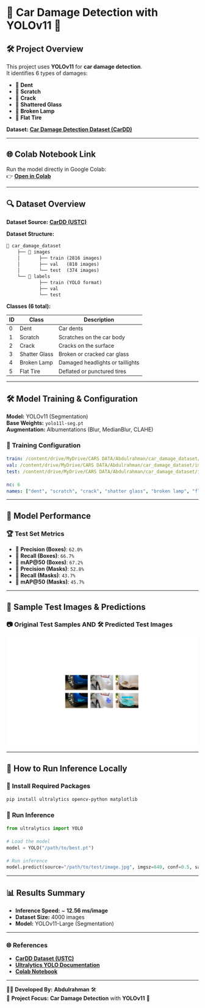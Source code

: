 # 🚗 Car Damage Detection with YOLOv11 🚨



## 🛠️ Project Overview

This project uses **YOLOv11** for **car damage detection**.\
It identifies 6 types of damages:

- 🔹 **Dent**
- 🔹 **Scratch**
- 🔹 **Crack**
- 🔹 **Shattered Glass**
- 🔹 **Broken Lamp**
- 🔹 **Flat Tire**

**Dataset:** **[Car Damage Detection Dataset (CarDD)](https://cardd-ustc.github.io/)**

---

## 🌐 Colab Notebook Link

Run the model directly in Google Colab:\
👉 **[Open in Colab](https://colab.research.google.com/drive/1r2FSsgA0bVukHbe_9vOxQNAnFK44m7Sv?usp=sharing)**

---

## 🔍 Dataset Overview

**Dataset Source:** **[CarDD (USTC)](https://cardd-ustc.github.io/)**

**Dataset Structure:**

```plaintext
📂 car_damage_dataset
    ├── 📂 images
    │       ├── train (2816 images)
    │       ├── val   (810 images)
    │       └── test  (374 images)
    └── 📂 labels
            ├── train (YOLO format)
            ├── val
            └── test
```

**Classes (6 total):**

| ID | Class         | Description                      |
| -- | ------------- | -------------------------------- |
| 0  | Dent          | Car dents                        |
| 1  | Scratch       | Scratches on the car body        |
| 2  | Crack         | Cracks on the surface            |
| 3  | Shatter Glass | Broken or cracked car glass      |
| 4  | Broken Lamp   | Damaged headlights or taillights |
| 5  | Flat Tire     | Deflated or punctured tires      |

---

## 🛠️ Model Training & Configuration

**Model:** YOLOv11 (Segmentation)\
**Base Weights:** `yolo11l-seg.pt`\
**Augmentation:** Albumentations (Blur, MedianBlur, CLAHE)

### 🔧 **Training Configuration**

```yaml
train: /content/drive/MyDrive/CARS DATA/Abdulrahman/car_damage_dataset/images/train
val: /content/drive/MyDrive/CARS DATA/Abdulrahman/car_damage_dataset/images/val
test: /content/drive/MyDrive/CARS DATA/Abdulrahman/car_damage_dataset/images/test

nc: 6
names: ["dent", "scratch", "crack", "shatter glass", "broken lamp", "flat tire"]
```

---

## 🚀 Model Performance

### 🏆 **Test Set Metrics**

- 🧠 **Precision (Boxes)**: `62.0%`
- 🧠 **Recall (Boxes)**: `66.7%`
- 🧠 **mAP\@50 (Boxes)**: `67.2%`
- 🎨 **Precision (Masks)**: `52.8%`
- 🎨 **Recall (Masks)**: `43.7%`
- 🎯 **mAP\@50 (Masks)**: `45.7%`

---

## 🧪 Sample Test Images & Predictions

### 📷 **Original Test Samples  AND 🛠️ Predicted Test Images**

![Untitled Design](https://raw.githubusercontent.com/WajeehAlamoudi/car-damage-detection/main/test_samples/Untitled%20design1.png)

---

## 🚀 How to Run Inference Locally

### 🔧 **Install Required Packages**

```bash
pip install ultralytics opencv-python matplotlib
```

### 🧠 **Run Inference**

```python
from ultralytics import YOLO

# Load the model
model = YOLO("/path/to/best.pt")

# Run inference
model.predict(source="/path/to/test/image.jpg", imgsz=640, conf=0.5, save=True)
```

---

## 📊 Results Summary

- **Inference Speed:** \~ **12.56 ms/image**
- **Dataset Size:** 4000 images
- **Model:** YOLOv11-Large (Segmentation)

---

### 🌐 **References**

- **[CarDD Dataset (USTC)](https://cardd-ustc.github.io/)**
- **[Ultralytics YOLO Documentation](https://docs.ultralytics.com/)**
- **[Colab Notebook](https://colab.research.google.com/drive/1r2FSsgA0bVukHbe_9vOxQNAnFK44m7Sv?usp=sharing)**

---

👨‍💻 **Developed By:** **Abdulrahman** 🛠️\
🎯 **Project Focus:** **Car Damage Detection** with **YOLOv11** 🚗

